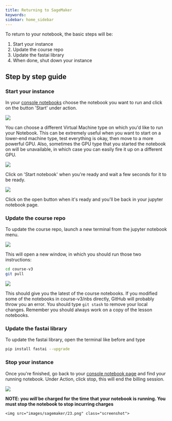 ```yaml
---
title: Returning to SageMaker
keywords: 
sidebar: home_sidebar
---
```


To return to your notebook, the basic steps will be:

1. Start your instance
1. Update the course repo
1. Update the fastai library
1. When done, shut down your instance

## Step by step guide

### Start your instance

In your [console notebooks](https://www.paperspace.com/console/notebooks) choose the notebook you want to run and click on the button 'Start' under action.

![](/images/gradient/start.png)

You can choose a different Virtual Machine type on which you'd like to run your Notebook. This can be extremely useful when you want to start on a lower-end machine type, test everything is okay, then move to a more powerful GPU. Also, sometimes the GPU type that you started the notebook on will be unavailable, in which case you can easily fire it up on a different GPU.

![](/images/gradient/restartNotebook.png)

Click on 'Start notebook' when you're ready and wait a few seconds for it to be ready.

![](/images/gradient/ready.png)

Click on the open button when it's ready and you'll be back in your jupyter notebook page.

### Update the course repo
 To update the course repo, launch a new terminal from the jupyter notebook menu.

![](/images/gradient/terminal.png)

This will open a new window, in which you should run those two instructions:

``` bash
cd course-v3
git pull
``` 

![](/images/gradient/update.png)

This should give you the latest of the course notebooks. If you modified some of the notebooks in course-v3/nbs directly, GitHub will probably throw you an error. You should type `git stash` to remove your local changes. Remember you should always work on a copy of the lesson notebooks.

### Update the fastai library
To update the fastai library, open the terminal like before and type
``` bash
pip install fastai --upgrade 
```

### Stop your instance
Once you're finished, go back to your [console notebook page](https://www.paperspace.com/console/notebooks) and find your running notebook. Under Action, click stop, this will end the billing session.

![](/images/gradient/stopNotebook.png)

 **NOTE: you *will* be charged for the time that your notebook is running. You must stop the notebook to stop incurring charges**

    <img src="images/sagemaker/23.png" class="screenshot">

